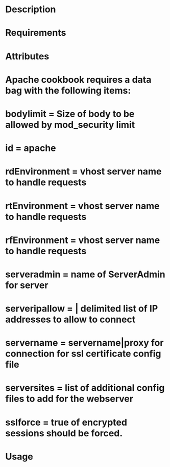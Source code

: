 Description
===========

Requirements
============

Attributes
==========
# Apache cookbook requires a data bag with the following items:
# bodylimit = Size of body to be allowed by mod_security limit
# id = apache
# rdEnvironment = vhost server name to handle requests
# rtEnvironment = vhost server name to handle requests
# rfEnvironment = vhost server name to handle requests
# serveradmin = name of ServerAdmin for server
# serveripallow = | delimited list of IP addresses to allow to connect
# servername = servername|proxy for connection for ssl certificate config file
# serversites = list of additional config files to add for the webserver
# sslforce = true of encrypted sessions should be forced.

Usage
=====

